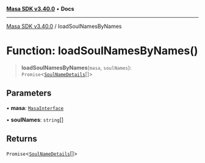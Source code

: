 [**Masa SDK v3.40.0**](../README.md) • **Docs**

***

[Masa SDK v3.40.0](../globals.md) / loadSoulNamesByNames

# Function: loadSoulNamesByNames()

> **loadSoulNamesByNames**(`masa`, `soulNames`): `Promise`\<[`SoulNameDetails`](../interfaces/SoulNameDetails.md)[]\>

## Parameters

• **masa**: [`MasaInterface`](../interfaces/MasaInterface.md)

• **soulNames**: `string`[]

## Returns

`Promise`\<[`SoulNameDetails`](../interfaces/SoulNameDetails.md)[]\>
